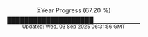 <p align="center">
⏳Year Progress (67.20 %) <br>
████████████████████▁▁▁▁▁▁▁▁▁▁ <br>
<sub>Updated: Wed, 03 Sep 2025 06:31:56 GMT</sub>
</p>

